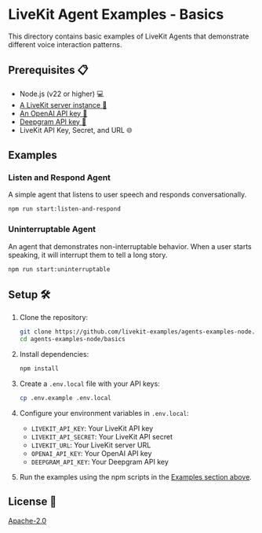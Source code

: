 # LiveKit Agent Examples - Basics

This directory contains basic examples of LiveKit Agents that demonstrate different voice interaction patterns.

## Prerequisites 📋

- Node.js (v22 or higher) 💻
- [A LiveKit server instance 📡](https://docs.livekit.io/home/self-hosting/server-setup/)
- [An OpenAI API key 🔑](https://platform.openai.com/api-keys)
- [Deepgram API key 💬](https://developers.deepgram.com/docs/create-additional-api-keys)
- LiveKit API Key, Secret, and URL 🌐

## Examples

### Listen and Respond Agent

A simple agent that listens to user speech and responds conversationally.

```bash
npm run start:listen-and-respond
```

### Uninterruptable Agent

An agent that demonstrates non-interruptable behavior. When a user starts speaking, it will interrupt them to tell a long story.

```bash
npm run start:uninterruptable
```

## Setup 🛠️

1. Clone the repository:

   ```bash
   git clone https://github.com/livekit-examples/agents-examples-node.git
   cd agents-examples-node/basics
   ```

2. Install dependencies:

   ```bash
   npm install
   ```

3. Create a `.env.local` file with your API keys:

   ```bash
   cp .env.example .env.local
   ```

4. Configure your environment variables in `.env.local`:

   - `LIVEKIT_API_KEY`: Your LiveKit API key
   - `LIVEKIT_API_SECRET`: Your LiveKit API secret
   - `LIVEKIT_URL`: Your LiveKit server URL
   - `OPENAI_API_KEY`: Your OpenAI API key
   - `DEEPGRAM_API_KEY`: Your Deepgram API key

5. Run the examples using the npm scripts in the [Examples section above](#examples).

## License 📝

[Apache-2.0](../LICENSE.md)
